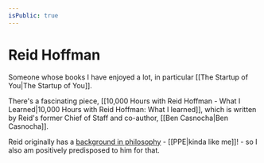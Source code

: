 ```yaml
---
isPublic: true
---
```


# Reid Hoffman

Someone whose books I have enjoyed a lot, in particular [[The Startup of You|The Startup of You]].

There's a fascinating piece, [[10,000 Hours with Reid Hoffman - What I Learned|10,000 Hours with Reid Hoffman: What I learned]], which is written by Reid's former Chief of Staff and co-author, [[Ben Casnocha|Ben Casnocha]].

Reid originally has a [background in philosophy](https://www.wired.co.uk/article/reid-hoffman-network-philosopher) - [[PPE|kinda like me]]! - so I also am positively predisposed to him for that.